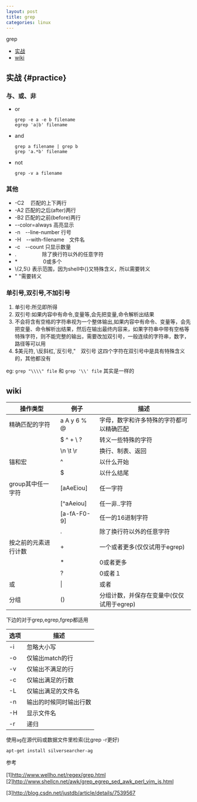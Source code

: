 ```yaml
---
layout: post
title: grep
categories: linux
---
```


grep


*   [实战](#practice)
*   [wiki](#wiki)

## 实战 {#practice}

### 与、或、非
*   or

        grep -e a -e b filename
        egrep 'a|b' filename

*   and

        grep a filename | grep b
        grep 'a.*b' filename

*   not

        grep -v a filename

### 其他

*   -C2　    匹配的上下两行
*   -A2      匹配的之后(after)两行
*   -B2      匹配的之前(before)两行
*   --color=always  高亮显示
*   -n　--line-number   行号　    　
*   -H　--with-filename　文件名
*   -c　--count   只显示数量
*   .　　　　　除了换行符以外的任意字符
*   *　　　　　0或多个
*   \\{2,5\\} 表示范围，因为shell中\{\}又特殊含义，所以需要转义
*   \"        "需要转义

### 单引号,双引号,不加引号

1.  单引号:所见即所得
2.  双引号:如果内容中有命令,变量等,会先把变量,命令解析出结果
3.  不会将含有空格的字符串视为一个整体输出,如果内容中有命令、变量等，会先把变量、命令解析出结果，然后在输出最终内容来，如果字符串中带有空格等特殊字符，则不能完整的输出，需要改加双引号，一般连续的字符串，数字，路径等可以用
4.  $美元符, \反斜杠,`反引号,"　双引号  这四个字符在双引号中是具有特殊含义的，其他都没有

eg: `grep "\\\\" file`   和 `grep '\\' file` 其实是一样的
 
## wiki　　

|操作类型|例子|描述|
|-------|----|----|
|精确匹配的字符|a A y 6 % @|字母，数字和许多特殊的字符都可以精确匹配|
| |\$ \^ \+ \\ \?|转义一些特殊的字符|
| |\n \t \r|换行、制表、返回|
|锚和宏|^|以什么开始|
| |$|以什么结尾|
|group其中任一字符|[aAeEiou]|任一字符|
|　|[^aAeiou]|任一非..字符|
| |[a-fA-F0-9]|任一的16进制字符|
| |.|除了换行符以外的任意字符|
|按之前的元素进行计数|+|一个或者更多(仅仅试用于egrep)|
| |\*|0或者更多|
| |?|0或者１|
|或|\||或者|
|分组|()|分组计数，并保存在变量中(仅仅试用于egrep)|

下边的对于grep,egrep,fgrep都适用

|选项|描述|
|---|---|
|-i|忽略大小写|
|-o|仅输出match的行|
|-v|仅输出不满足的行|
|-c|仅输出满足的行数|
|-L|仅输出满足的文件名|
|-n|输出的时候同时输出行数|
|-H|显示文件名|
|-r|递归|

使用`ag`在源代码或数据文件里检索(比grep -r更好)

    apt-get install silversearcher-ag

参考

[1]<http://www.wellho.net/regex/grep.html>
　　　　
[2]<http://www.shellcn.net/awk/grep_egrep_sed_awk_perl_vim_js.html>

[3]<http://blog.csdn.net/justdb/article/details/7539567>